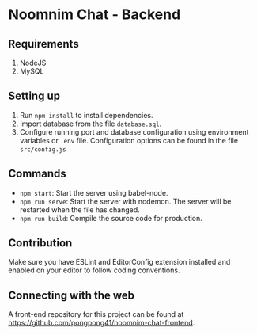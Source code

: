 # Noomnim Chat - Backend
## Requirements
1. NodeJS
2. MySQL
## Setting up
1. Run `npm install` to install dependencies.
2. Import database from the file `database.sql`.
3. Configure running port and database configuration using environment variables or `.env` file. Configuration options can be found in the file `src/config.js`
## Commands
* `npm start`: Start the server using babel-node.
* `npm run serve`: Start the server with nodemon. The server will be restarted when the file has changed.
* `npm run build`: Compile the source code for production.
## Contribution
Make sure you have ESLint and EditorConfig extension installed and enabled on your editor to follow coding conventions.
## Connecting with the web
A front-end repository for this project can be found at https://github.com/pongpong41/noomnim-chat-frontend.

